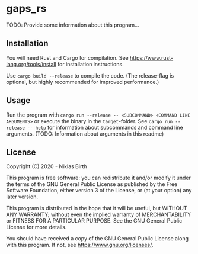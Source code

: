 # gaps_rs

TODO: Provide some information about this program...

## Installation

You will need Rust and Cargo for compilation. See https://www.rust-lang.org/tools/install for installation instructions.

Use `cargo build --release` to compile the code. (The release-flag is optional, but highly recommended for improved performance.)

## Usage

Run the program with `cargo run --release -- <SUBCOMMAND> <COMMAND LINE ARGUMENTS>` or execute the binary in the `target`-folder. See `cargo run --release -- help` for information about subcommands and command line arguments. (TODO: Information about arguments in this readme)

## License

Copyright (C) 2020 - Niklas Birth

This program is free software: you can redistribute it and/or modify it under the terms of the GNU General Public License as published by the Free Software Foundation, either version 3 of the License, or (at your option) any later version.

This program is distributed in the hope that it will be useful, but WITHOUT ANY WARRANTY; without even the implied warranty of MERCHANTABILITY or FITNESS FOR A PARTICULAR PURPOSE. See the GNU General Public License for more details.

You should have received a copy of the GNU General Public License along with this program. If not, see <https://www.gnu.org/licenses/>.